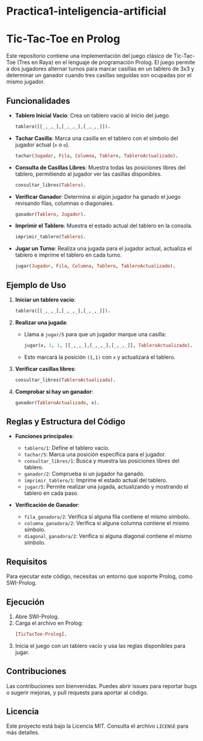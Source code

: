 # Practica1-inteligencia-artificial

# Tic-Tac-Toe en Prolog

Este repositorio contiene una implementación del juego clásico de Tic-Tac-Toe (Tres en Raya) en el lenguaje de programación Prolog. El juego permite a dos jugadores alternar turnos para marcar casillas en un tablero de 3x3 y determinar un ganador cuando tres casillas seguidas son ocupadas por el mismo jugador.

## Funcionalidades

- **Tablero Inicial Vacío**: Crea un tablero vacío al inicio del juego.
  ```prolog
  tablero([[_,_,_],[_,_,_],[_,_,_]]).
  ```

- **Tachar Casilla**: Marca una casilla en el tablero con el símbolo del jugador actual (`x` o `o`).
  ```prolog
  tachar(Jugador, Fila, Columna, Tablero, TableroActualizado).
  ```

- **Consulta de Casillas Libres**: Muestra todas las posiciones libres del tablero, permitiendo al jugador ver las casillas disponibles.
  ```prolog
  consultar_libres(Tablero).
  ```

- **Verificar Ganador**: Determina si algún jugador ha ganado el juego revisando filas, columnas o diagonales.
  ```prolog
  ganador(Tablero, Jugador).
  ```

- **Imprimir el Tablero**: Muestra el estado actual del tablero en la consola.
  ```prolog
  imprimir_tablero(Tablero).
  ```

- **Jugar un Turno**: Realiza una jugada para el jugador actual, actualiza el tablero e imprime el tablero en cada turno.
  ```prolog
  jugar(Jugador, Fila, Columna, Tablero, TableroActualizado).
  ```

## Ejemplo de Uso

1. **Iniciar un tablero vacío**:
   ```prolog
   tablero([[_,_,_],[_,_,_],[_,_,_]]).
   ```

2. **Realizar una jugada**:
   - Llama a `jugar/5` para que un jugador marque una casilla:
     ```prolog
     jugar(x, 1, 1, [[_,_,_],[_,_,_],[_,_,_]], TableroActualizado).
     ```
   - Esto marcará la posición `(1,1)` con `x` y actualizará el tablero.

3. **Verificar casillas libres**:
   ```prolog
   consultar_libres(TableroActualizado).
   ```

4. **Comprobar si hay un ganador**:
   ```prolog
   ganador(TableroActualizado, x).
   ```

## Reglas y Estructura del Código

- **Funciones principales**:
  - `tablero/1`: Define el tablero vacío.
  - `tachar/5`: Marca una posición específica para el jugador.
  - `consultar_libres/1`: Busca y muestra las posiciones libres del tablero.
  - `ganador/2`: Comprueba si un jugador ha ganado.
  - `imprimir_tablero/1`: Imprime el estado actual del tablero.
  - `jugar/5`: Permite realizar una jugada, actualizando y mostrando el tablero en cada paso.

- **Verificación de Ganador**:
  - `fila_ganadora/2`: Verifica si alguna fila contiene el mismo símbolo.
  - `columna_ganadora/2`: Verifica si alguna columna contiene el mismo símbolo.
  - `diagonal_ganadora/2`: Verifica si alguna diagonal contiene el mismo símbolo.

## Requisitos

Para ejecutar este código, necesitas un entorno que soporte Prolog, como SWI-Prolog.

## Ejecución

1. Abre SWI-Prolog.
2. Carga el archivo en Prolog:
   ```prolog
   [TicTacToe-Prolog].
   ```
3. Inicia el juego con un tablero vacío y usa las reglas disponibles para jugar.

## Contribuciones

Las contribuciones son bienvenidas. Puedes abrir issues para reportar bugs o sugerir mejoras, y pull requests para aportar al código.

## Licencia

Este proyecto está bajo la Licencia MIT. Consulta el archivo `LICENSE` para más detalles.
